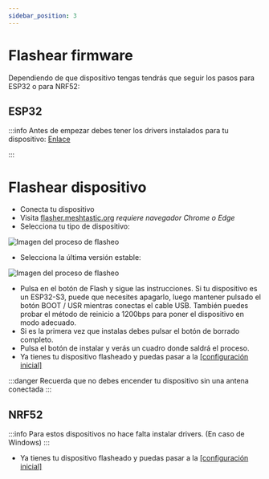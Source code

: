 ```yaml
---
sidebar_position: 3
---
```


# Flashear firmware

Dependiendo de que dispositivo tengas tendrás que seguir los pasos para ESP32 o para NRF52:

## ESP32
:::info
Antes de empezar debes tener los drivers instalados para tu dispositivo: [Enlace](/docs/guias/configuracion-inicial)

:::

# Flashear dispositivo

- Conecta tu dispositivo
- Visita [flasher.meshtastic.org](https://flasher.meshtastic.org) _*requiere navegador Chrome o Edge*_
- Selecciona tu tipo de dispositivo:


 ![Imagen del proceso de flasheo](/flasher1.png)



 - Selecciona la última versión estable:



 ![Imagen del proceso de flasheo](/flasher2.png)


- Pulsa en el botón de Flash y sigue las instrucciones. Si tu dispositivo es un ESP32-S3, puede que necesites apagarlo, luego mantener pulsado el botón BOOT / USR mientras conectas el cable USB.
También puedes probar el método de reinicio a 1200bps para poner el dispositivo en modo adecuado.
- Si es la primera vez que instalas debes pulsar el botón de borrado completo.
- Pulsa el botón de instalar y verás un cuadro donde saldrá el proceso.
- Ya tienes tu dispositivo flasheado y puedas pasar a la [[configuración inicial]](https://meshtastic-es-community.github.io/docs/guias/configuracion-inicial#conectar-y-configurar-el-dispositivo)

:::danger 
Recuerda que no debes encender tu dispositivo sin una antena conectada
:::


## NRF52
:::info
Para estos dispositivos no hace falta instalar drivers. (En caso de Windows)
:::




- Ya tienes tu dispositivo flasheado y puedas pasar a la [[configuración inicial]](https://meshtastic-es-community.github.io/docs/guias/configuracion-inicial#conectar-y-configurar-el-dispositivo)
